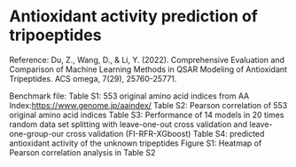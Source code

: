# Antioxidant activity prediction of tripoeptides
Reference: Du, Z., Wang, D., & Li, Y. (2022). Comprehensive Evaluation and Comparison of Machine Learning Methods in QSAR Modeling of Antioxidant Tripeptides. ACS omega, 7(29), 25760-25771.

Benchmark file:
Table S1: 553 original amino acid indices from AA Index:https://www.genome.jp/aaindex/
Table S2: Pearson correlation of 553 original amino acid indices 
Table S3: Performance of 14 models in 20 times random data set splitting with leave-one-out cross validation and leave-one-group-our cross validation (FI-RFR-XGboost)
Table S4: predicted antioxidant activity of the unknown tripeptides
Figure S1: Heatmap of Pearson correlation analysis in Table S2




